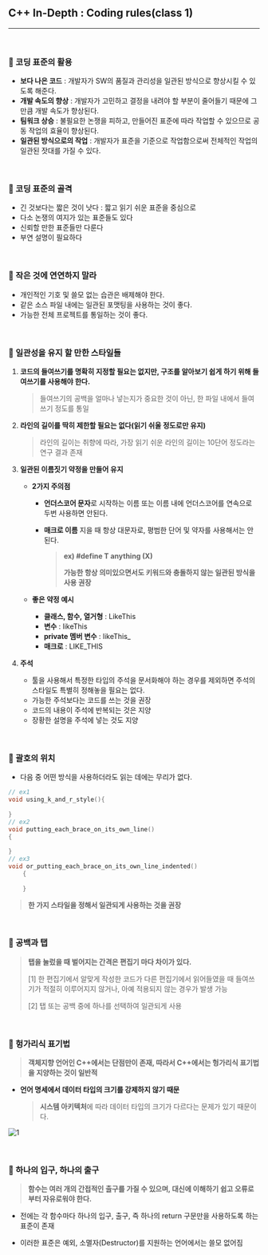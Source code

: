 ## C++ In-Depth : Coding rules(class 1)

***

<br>

### :pushpin: 코딩 표준의 활용

- **보다 나은 코드** : 개발자가 SW의 품질과 관리성을 일관된 방식으로 향상시킬 수 있도록 해준다.
- **개발 속도의 향상** : 개발자가 고민하고 결정을 내려야 할 부분이 줄어들기 때문에 그만큼 개발 속도가 향상된다.
- **팀워크 상승** : 불필요한 논쟁을 피하고, 만들어진 표준에 따라 작업할 수 있으므로 공동 작업의 효율이 향상된다.
- **일관된 방식으로의 작업** : 개발자가 표준을 기준으로 작업함으로써 전체적인 작업의 일관된 잣대를 가질 수 있다.

<br>

### :pushpin: 코딩 표준의 골격

- 긴 것보다는 짧은 것이 낫다 : 짧고 읽기 쉬운 표준을 중심으로
- 다소 논쟁의 여지가 있는 표준들도 있다
- 신뢰할 만한 표준들만 다룬다
- 부연 설명이 필요하다

<br>

### :pushpin: 작은 것에 연연하지 말라

- 개인적인 기호 및 쓸모 없는 습관은 배제해야 한다.
- 같은 소스 파일 내에는 일관된 포맷팅을 사용하는 것이 좋다.
- 가능한 전체 프로젝트를 통일하는 것이 좋다.

<br>

### :pushpin: 일관성을 유지 할 만한 스타일들

1. **코드의 들여쓰기를 명확히 지정할 필요는 없지만, 구조를 알아보기 쉽게 하기 위해 들여쓰기를 사용해야 한다.**

   > 들여쓰기의 공백을 얼마나 넣는지가 중요한 것이 아닌, 한 파일 내에서 들여쓰기 정도를 통일

2. **라인의 길이를 딱히 제한할 필요는 없다(읽기 쉬울 정도로만 유지)**

   > 라인의 길이는 취향에 따라, 가장 읽기 쉬운 라인의 길이는 10단어 정도라는 연구 결과 존재

3. **일관된 이름짓기 약정을 만들어 유지**

   - **2가지 주의점**

     - **언더스코어 문자**로 시작하는 이름 또는 이름 내에 언더스코어를 연속으로 두번 사용하면 안된다.

     - **매크로 이름** 지을 때 항상 대문자로, 평범한 단어 및 약자를 사용해서는 안 된다.

       > **ex) #define T anything (X)**
       >
       > **가능한 항상 의미있으면서도 키워드와 충돌하지 않는 일관된 방식을 사용 권장**

   - **좋은 약정 예시**

     - **클래스, 함수, 열거형** : LikeThis
     - **변수** : likeThis
     - **private 멤버 변수** : likeThis_
     - **매크로** : LIKE_THIS

4. **주석**

   - 툴을 사용해서 특정한 타입의 주석을 문서화해야 하는 경우를 제외하면 주석의 스타일도 특별히 정해놓을 필요는 없다.
   - 가능한 주석보다는 코드를 쓰는 것을 권장
   - 코드의 내용이 주석에 반복되는 것은 지양
   - 장황한 설명을 주석에 넣는 것도 지양

<br>

### :pushpin: 괄호의 위치

- 다음 중 어떤 방식을 사용하더라도 읽는 데에는 무리가 없다.

```c
// ex1
void using_k_and_r_style(){
    
}
// ex2
void putting_each_brace_on_its_own_line()
{
    
}
// ex3
void or_putting_each_brace_on_its_own_line_indented()
	{
    
	}
```

> **한 가지 스타일을 정해서 일관되게 사용하는 것을 권장**

<br>

### :pushpin: 공백과 탭

> **탭을 눌렀을 때 벌어지는 간격은 편집기 마다 차이가 있다.**
>
> [1] 한 편집기에서 알맞게 작성한 코드가 다른 편집기에서 읽어들였을 때 들여쓰기가 적절히 이루어지지 않거나, 아예 적용되지 않는 경우가 발생 가능
>
> [2] 탭 또는 공백 중에 하나를 선택하여 일관되게 사용

<br>

### :pushpin: 헝가리식 표기법

> **객체지향 언어인 C++에서는 단점만이 존재, 따라서 C++에서는 헝가리식 표기법을 지양하는 것이 일반적**

- **언어 명세에서 데이터 타입의 크기를 강제하지 않기 때문**

  > **시스템 아키텍처**에 따라 데이터 타입의 크기가 다르다는 문제가 있기 때문이다.

![1](https://user-images.githubusercontent.com/55940552/150354933-27ee69ea-5e6b-4301-8cae-6b3d2be713ac.PNG) 

<br>

### :pushpin: 하나의 입구, 하나의 출구

> **함수는 여러 개의 간접적인 출구를 가질 수 있으며, 대신에 이해하기 쉽고 오류로부터 자유로워야 한다.**

- 전에는 각 함수마다 하나의 입구, 출구, 즉 하나의 return 구문만을 사용하도록 하는 표준이 존재

- 이러한 표준은 예외, 소멸자(Destructor)를 지원하는 언어에서는 쓸모 없어짐

  